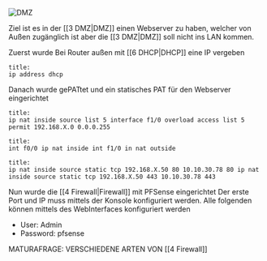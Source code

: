 ![DMZ](https://cdn.discordapp.com/attachments/852214113949450270/978565569899036712/2022_05_24_09_49_Office_Lens.jpg)

Ziel ist es in der [[3 DMZ|DMZ]] einen Webserver zu haben, welcher von Außen zugänglich ist aber die [[3 DMZ|DMZ]] soll nicht ins LAN kommen.

Zuerst wurde Bei Router außen mit [[6 DHCP|DHCP]] eine IP vergeben
```ad-success
title: 
ip address dhcp
```

Danach wurde gePATtet und ein statisches PAT für den Webserver eingerichtet
```ad-success
title: 
ip nat inside source list 5 interface f1/0 overload access list 5 permit 192.168.X.0 0.0.0.255
```
```ad-success
title: 
int f0/0 ip nat inside int f1/0 in nat outside
```
```ad-success
title: 
ip nat inside source static tcp 192.168.X.50 80 10.10.30.78 80 ip nat inside source static tcp 192.168.X.50 443 10.10.30.78 443
```

Nun wurde die [[4 Firewall|Firewall]] mit PFSense eingerichtet
Der erste Port und IP muss mittels der Konsole konfiguriert werden. Alle folgenden können mittels des WebInterfaces konfiguriert werden
- User: Admin
- Password: pfsense

MATURAFRAGE:
VERSCHIEDENE ARTEN VON [[4 Firewall]]
